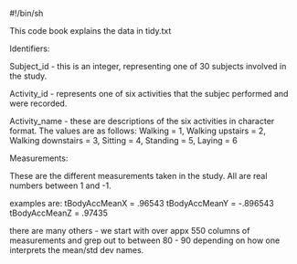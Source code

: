 #!/bin/sh



This code book explains the data in tidy.txt

Identifiers:

Subject_id - this is an integer, representing one of 30 subjects involved in the study.

Activity_id - represents one of six activities that the subjec performed and were recorded.

Activity_name - these are descriptions of the six activities in character format.
The values are as follows:
Walking = 1,
Walking upstairs = 2,
Walking downstairs = 3,
Sitting = 4,
Standing = 5,
Laying = 6
 
Measurements:

These are the different measurements taken in the study. All are real numbers between 1 and -1.

examples are:
tBodyAccMeanX  =  .96543
tBodyAccMeanY = -.896543
tBodyAccMeanZ  =   .97435


there are many others - we start with over appx 550 columns of measurements and grep out to between 80 - 90 depending on how one interprets the mean/std dev names.